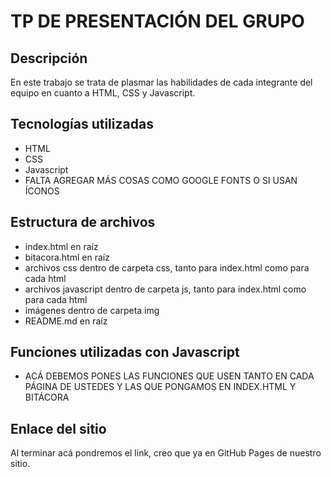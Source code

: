 # TP DE PRESENTACIÓN DEL GRUPO

## Descripción
En este trabajo se trata de plasmar las habilidades de cada integrante del equipo en cuanto a HTML, CSS y Javascript.

## Tecnologías utilizadas
- HTML
- CSS
- Javascript
- FALTA AGREGAR MÁS COSAS COMO GOOGLE FONTS O SI USAN ÍCONOS

## Estructura de archivos
- index.html en raíz
- bitacora.html en raíz
- archivos css dentro de carpeta css, tanto para index.html como para cada html
- archivos javascript dentro de carpeta js, tanto para index.html como para cada html
- imágenes dentro de carpeta img
- README.md en raíz

## Funciones utilizadas con Javascript
- ACÁ DEBEMOS PONES LAS FUNCIONES QUE USEN TANTO EN CADA PÁGINA DE USTEDES Y LAS QUE PONGAMOS EN INDEX.HTML Y BITÁCORA

## Enlace del sitio
Al terminar acá pondremos el link, creo que ya en GitHub Pages de nuestro sitio.
